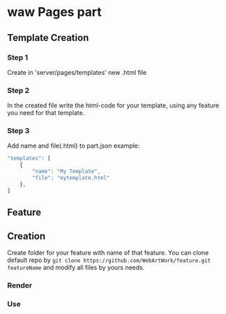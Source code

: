 # waw Pages part


## Template Creation

### Step 1
Create in 'server/pages/templates' new .html file

### Step 2
In the created file write the html-code for your template, using any feature you need for that template.

### Step 3
Add name and file(.html) to part.json
example:
```javascript
"templates": [
	{
		"name": "My Template",
		"file": "mytemplate.html"
	},
]
```

## Feature 

## Creation
Create folder for your feature with name of that feature. You can clone default repo by `git clone https://github.com/WebArtWork/feature.git featureName` and modify all files by yours needs.

### Render

### Use
